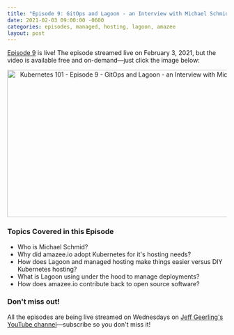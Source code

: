 ```yaml
---
title: "Episode 9: GitOps and Lagoon - an Interview with Michael Schmid"
date: 2021-02-03 09:00:00 -0600
categories: episodes, managed, hosting, lagoon, amazee
layout: post
---
```

[Episode 9](https://www.youtube.com/watch?v=D5QOwhLE3mY) is live! The episode streamed live on February 3, 2021, but the video is available free and on-demand—just click the image below:

<div style="text-align: center;" class="thumb-wrapper">
  <a href="https://www.youtube.com/watch?v=D5QOwhLE3mY">
    <img src="/assets/images/episode-09.jpg" width="600" height="338" alt="Kubernetes 101 - Episode 9 - GitOps and Lagoon - an Interview with Michael Schmid" class="parent-img-responsive"><span></span>
  </a>
</div>

### Topics Covered in this Episode

  - Who is Michael Schmid?
  - Why did amazee.io adopt Kubernetes for it's hosting needs?
  - How does Lagoon and managed hosting make things easier versus DIY Kubernetes hosting?
  - What is Lagoon using under the hood to manage deployments?
  - How does amazee.io contribute back to open source software?

### Don't miss out!

All the episodes are being live streamed on Wednesdays on [Jeff Geerling's YouTube channel](https://www.youtube.com/c/JeffGeerling)—subscribe so you don't miss it!
